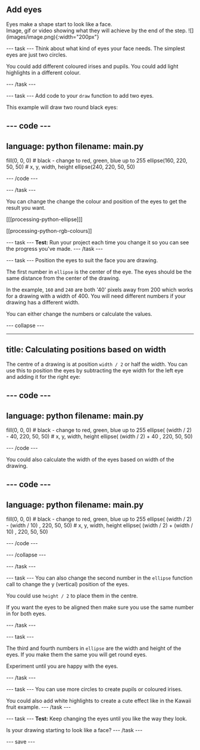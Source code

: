 ## Add eyes

<div style="display: flex; flex-wrap: wrap">
<div style="flex-basis: 200px; flex-grow: 1; margin-right: 15px;">
Eyes make a shape start to look like a face.
</div>
<div>
Image, gif or video showing what they will achieve by the end of the step. ![](images/image.png){:width="200px"}
</div>
</div>

--- task ---
Think about what kind of eyes your face needs. The simplest eyes are just two circles. 

You could add different coloured irises and pupils. You could add light highlights in a different colour. 

--- /task ---

--- task ---
Add code to your `draw` function to add two eyes.

This example will draw two round black eyes:

--- code ---
---
language: python
filename: main.py
---

  fill(0, 0, 0) # black - change to red, green, blue up to 255
  ellipse(160, 220, 50, 50) # x, y, width, height
  ellipse(240, 220, 50, 50)

--- /code ---

--- /task ---

You can change the change the colour and position of the eyes to get the result you want.

[[[processing-python-ellipse]]]

[[processing-python-rgb-colours]]

--- task ---
**Test:** Run your project each time you change it so you can see the progress you've made.
--- /task ---

--- task ---
Position the eyes to suit the face you are drawing. 

The first number in `ellipse` is the center of the eye. The eyes should be the same distance from the center of the drawing. 

In the example, `160` and `240` are both '40' pixels away from 200 which works for a drawing with a width of 400. You will need different numbers if your drawing has a different width. 

You can either change the numbers or calculate the values.

--- collapse ---

---
title: Calculating positions based on width
---

The centre of a drawing is at position `width / 2` or half the width. You can use this to position the eyes by subtracting the eye width for the left eye and adding it for the right eye:

--- code ---
---
language: python
filename: main.py
---

  fill(0, 0, 0) # black - change to red, green, blue up to 255
  ellipse( (width / 2) - 40, 220, 50, 50) # x, y, width, height
  ellipse( (width / 2) + 40 , 220, 50, 50)

--- /code ---

You could also calculate the width of the eyes based on width of the drawing.

--- code ---
---
language: python
filename: main.py
---

  fill(0, 0, 0) # black - change to red, green, blue up to 255
  ellipse( (width / 2) - (width / 10) , 220, 50, 50) # x, y, width, height
  ellipse( (width / 2) + (width / 10) , 220, 50, 50)

--- /code ---

--- /collapse ---

--- /task ---

--- task ---
You can also change the second number in the `ellipse` function call to change the y (vertical) position of the eyes. 

You could use `height / 2` to place them in the centre.

If you want the eyes to be aligned then make sure you use the same number in for both eyes.

--- /task ---

--- task ---

The third and fourth numbers in `ellipse` are the width and height of the eyes. If you make them the same you will get round eyes.

Experiment until you are happy with the eyes. 

--- /task ---

--- task ---
You can use more circles to create pupils or coloured irises.

You could also add white highlights to create a cute effect like in the Kawaii fruit example.
--- /task ---

--- task ---
**Test:** Keep changing the eyes until you like the way they look.

Is your drawing starting to look like a face?
--- /task ---

--- save ---